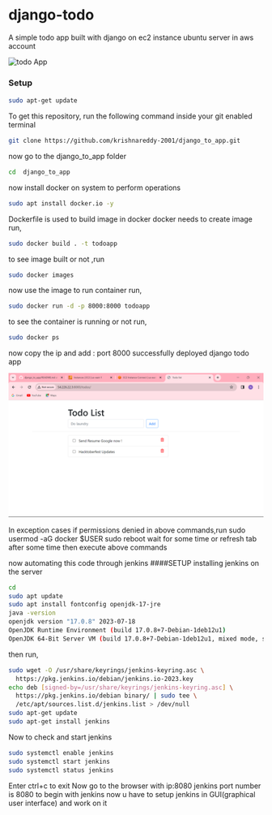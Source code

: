 # django-todo
A simple todo app built with django on ec2 instance ubuntu server in aws account

![todo App](https://raw.githubusercontent.com/shreys7/django-todo/develop/staticfiles/todoApp.png)
### Setup
```bash
sudo apt-get update
```
To get this repository, run the following command inside your git enabled terminal
```bash
git clone https://github.com/krishnareddy-2001/django_to_app.git
```
now go to the django_to_app folder 
```bash
cd  django_to_app
```
now install docker on system to perform operations
```bash
sudo apt install docker.io -y
```
Dockerfile is used to build image in docker 
docker needs to create image run,
```bash
sudo docker build . -t todoapp
```
to see image built or not ,run
```bash
sudo docker images
```
now use the image to run container run,
```bash
sudo docker run -d -p 8000:8000 todoapp
```
to see the container is running or not run,
```bash
sudo docker ps
```
now copy the ip and add : port 8000
successfully deployed django todo app


![todo App](https://github.com/krishnareddy-2001/django_to_app/blob/2016b37446623db7567ea4629a362b792c7ba23c/staticfiles/Screenshot%202023-11-27%20110056.png)


In exception cases
if permissions denied in above commands,run 
sudo usermod -aG  docker $USER
sudo reboot
wait for some time or refresh tab after some time 
then execute above commands

now automating this code through jenkins 
####SETUP
installing jenkins on the server
```bash
cd
sudo apt update
sudo apt install fontconfig openjdk-17-jre
java -version
openjdk version "17.0.8" 2023-07-18
OpenJDK Runtime Environment (build 17.0.8+7-Debian-1deb12u1)
OpenJDK 64-Bit Server VM (build 17.0.8+7-Debian-1deb12u1, mixed mode, sharing)
```
then run,
```bash
sudo wget -O /usr/share/keyrings/jenkins-keyring.asc \
  https://pkg.jenkins.io/debian/jenkins.io-2023.key
echo deb [signed-by=/usr/share/keyrings/jenkins-keyring.asc] \
  https://pkg.jenkins.io/debian binary/ | sudo tee \
  /etc/apt/sources.list.d/jenkins.list > /dev/null
sudo apt-get update
sudo apt-get install jenkins
```
Now to check and start jenkins 
```bash
sudo systemctl enable jenkins
sudo systemctl start jenkins
sudo systemctl status jenkins
```
Enter ctrl+c to exit
Now go to the browser with ip:8080
jenkins port number is 8080 to begin with jenkins
now u have to setup jenkins in GUI(graphical user interface) and work on it








